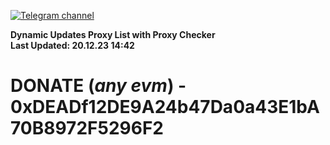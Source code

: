 [![Telegram channel](https://img.shields.io/endpoint?url=https://runkit.io/damiankrawczyk/telegram-badge/branches/master?url=https://t.me/n4z4v0d)](https://t.me/n4z4v0d) 

**Dynamic Updates Proxy List with Proxy Checker**  
**Last Updated: 20.12.23 14:42**

# DONATE (_any evm_) - 0xDEADf12DE9A24b47Da0a43E1bA70B8972F5296F2
